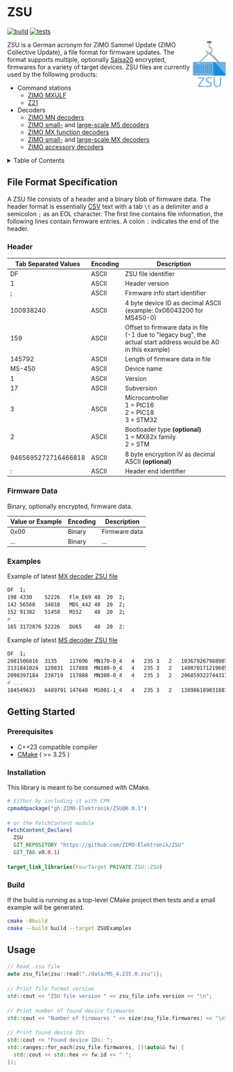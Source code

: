 # ZSU

[![build](https://github.com/ZIMO-Elektronik/ZSU/actions/workflows/build.yml/badge.svg)](https://github.com/ZIMO-Elektronik/ZSU/actions/workflows/build.yml) [![tests](https://github.com/ZIMO-Elektronik/ZSU/actions/workflows/tests.yml/badge.svg)](https://github.com/ZIMO-Elektronik/ZSU/actions/workflows/tests.yml)

<img src="data/images/logo.svg" width="15%" align="right">

ZSU is a German acronym for ZIMO Sammel Update (ZIMO Collective Update), a file format for firmware updates. The format supports multiple, optionally [Salsa20](https://github.com/ZIMO-Elektronik/Salsa20) encrypted, firmwares for a variety of target devices. ZSU files are currently used by the following products:
- Command stations
  - [ZIMO MXULF](http://www.zimo.at/web2010/products/InfMXULF_EN.htm)
  - [Z21](https://www.z21.eu/en)
- Decoders
  - [ZIMO MN decoders](http://www.zimo.at/web2010/products/mn-nicht-sound-decoder_EN.htm)
  - [ZIMO small-](http://www.zimo.at/web2010/products/ms-sound-decoder_EN.htm) and [large-scale MS decoders](http://www.zimo.at/web2010/products/ms-sound-decoder-grossbahn_EN.htm)
  - [ZIMO MX function decoders](http://www.zimo.at/web2010/products/funktionsdecoder_EN.htm)
  - [ZIMO small-](http://www.zimo.at/web2010/products/lokdecoder_EN.htm) and [large-scale MX decoders](http://www.zimo.at/web2010/products/lokdecodergrosse_EN.htm)
  - [ZIMO accessory decoders](http://www.zimo.at/web2010/products/zubehoerdecoder_EN.htm)

<details>
  <summary>Table of Contents</summary>
  <ol>
    <li><a href="#file-format-specification">File Format Specification</a></li>
      <ul>
        <li><a href="#header">Header</a></li>
        <li><a href="#firmware-data">Firmware Data</a></li>
      </ul>
    <li><a href="#getting-started">Getting Started</a></li>
      <ul>
        <li><a href="#prerequisites">Prerequisites</a></li>
        <li><a href="#installation">Installation</a></li>
        <li><a href="#build">Build</a></li>
      </ul>
    <li><a href="#usage">Usage</a></li>
  </ol>
</details>

## File Format Specification
A ZSU file consists of a header and a binary blob of firmware data. The header format is essentially [CSV](https://en.wikipedia.org/wiki/Comma-separated_values) text with a tab `\t` as a delimiter and a semicolon `;` as an EOL character. The first line contains file information, the following lines contain firmware entries. A colon `:` indicates the end of the header.

### Header
| Tab Separated Values | Encoding | Description                                                                                                        |
| -------------------- | -------- | ------------------------------------------------------------------------------------------------------------------ |
| DF                   | ASCII    | ZSU file identifier                                                                                                |
| 1                    | ASCII    | Header version                                                                                                     |
| ;                    | ASCII    | Firmware info start identifier                                                                                     |
| 100938240            | ASCII    | 4 byte device ID as decimal ASCII<br/>(example: 0x06043200 for MS450-0)                                            |
| 159                  | ASCII    | Offset to firmware data in file<br/>(-1 due to "legacy bug", the actual start address would be A0 in this example) |
| 145792               | ASCII    | Length of firmware data in file                                                                                    |
| MS-450               | ASCII    | Device name                                                                                                        |
| 1                    | ASCII    | Version                                                                                                            |
| 17                   | ASCII    | Subversion                                                                                                         |
| 3                    | ASCII    | Microcontroller<br/>1 = PIC16<br/>2 = PIC18<br/>3 = STM32                                                          |
| 2                    | ASCII    | Bootloader type **(optional)**<br/>1 = MX82x family<br/>2 =  STM                                                   |
| 9465695272716466818  | ASCII    | 8 byte encryption IV as decimal ASCII **(optional)**                                                               |
| :                    | ASCII    | Header end identifier                                                                                              |

### Firmware Data
Binary, optionally encrypted, firmware data.

| Value or Example | Encoding | Description   |
| ---------------- | -------- | ------------- |
| 0x00             | Binary   | Firmware data |
| ...              | Binary   | ...           |

### Examples
Example of latest [MX decoder ZSU file](./data/DS230503.zsu)
```sh
DF	1;
198	4330	52226	Flm_E69	40	20	2;
142	56560	34818	MDS_442	40	20	2;
152	91382	51458	M152	40	20	2;
# ...
165	3172876	52226	DU65	40	20	2:
```

Example of latest [MS decoder ZSU file](./data/MS_4.235.0.zsu)
```sh
DF	1;
2081506816	3135	117696	MN170-0_4	4	235	3	2	10367926798890783065;
2131841024	120831	117888	MN180-0_4	4	235	3	2	14087017121960536323;
2098397184	238719	117888	MN300-0_4	4	235	3	2	2968593227443176535;
# ...
184549633	6489791	147648	MS001-1_4	4	235	3	2	1389861890318814935:
```

## Getting Started
### Prerequisites
- C++23 compatible compiler
- [CMake](https://cmake.org/) ( >= 3.25 )

### Installation
This library is meant to be consumed with CMake.

```cmake
# Either by including it with CPM
cpmaddpackage("gh:ZIMO-Elektronik/ZSU@0.0.1")

# or the FetchContent module
FetchContent_Declare(
  ZSU
  GIT_REPOSITORY "https://github.com/ZIMO-Elektronik/ZSU"
  GIT_TAG v0.0.1)

target_link_libraries(YourTarget PRIVATE ZSU::ZSU)
```

### Build
If the build is running as a top-level CMake project then tests and a small example will be generated.
```sh
cmake -Bbuild
cmake --build build --target ZSUExamples
```

## Usage
```cpp
// Read .zsu file
auto zsu_file{zsu::read("./data/MS_4.235.0.zsu")};

// Print file format version
std::cout << "ZSU file version " << zsu_file.info.version << "\n";

// Print number of found device firmwares
std::cout << "Number of firmwares " << size(zsu_file.firmwares) << "\n";

// Print found device IDs
std::cout << "Found device IDs: ";
std::ranges::for_each(zsu_file.firmwares, [](auto&& fw) {
  std::cout << std::hex << fw.id << " ";
});
```